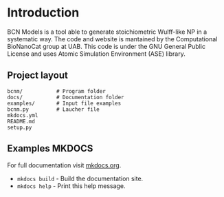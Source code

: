 # Introduction

BCN Models is a tool able to generate stoichiometric Wulff-like NP in a systematic way. The code and website is mantained by the Computational BioNanoCat group at UAB. This code is under the GNU General Public License and uses Atomic Simulation Environment (ASE) library. 

## Project layout

    bcnm/           # Program folder
    docs/           # Documentation folder
    examples/       # Input file examples
    bcnm.py         # Laucher file
    mkdocs.yml	  
    README.md     
    setup.py	  
 

## Examples MKDOCS

For full documentation visit [mkdocs.org](https://mkdocs.org).
* `mkdocs build` - Build the documentation site.
* `mkdocs help` - Print this help message.

